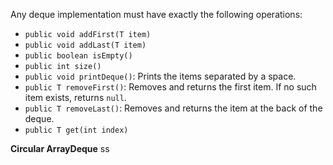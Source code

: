 Any deque implementation must have exactly the following operations:
- `public void addFirst(T item)`
- `public void addLast(T item)`
- `public boolean isEmpty()`
- `public int size()`
- `public void printDeque()`: Prints the items separated by a space. 
- `public T removeFirst()`: Removes and returns the first item. If no such item exists, returns `null`.
- `public T removeLast()`: Removes and returns the item at the back of the deque. 
- `public T get(int index)`

**Circular ArrayDeque**
ss